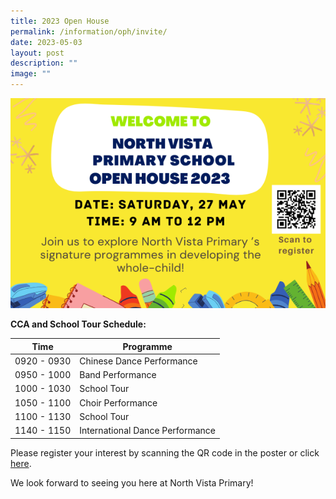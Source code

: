 ```yaml
---
title: 2023 Open House
permalink: /information/oph/invite/
date: 2023-05-03
layout: post
description: ""
image: ""
---
```

![](/images/OH/2023oph1.png)

**CCA  and School Tour Schedule:**


| Time | Programme | 
| -------- | -------- | 
| 0920 - 0930     | Chinese Dance Performance   | 
| 0950 - 1000     | Band Performance   | 
| 1000 - 1030     | School Tour   | 
| 1050 - 1100     | Choir Performance   | 
| 1100 - 1130     | School Tour   | 
| 1140 - 1150   | International Dance Performance   |

Please register your interest by scanning the QR code in the poster or click [here](https://forms.moe.edu.sg/forms/oZymDJ).

We look forward to seeing you here at North Vista Primary!